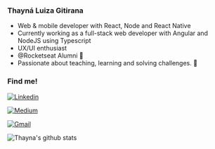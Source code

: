 ### Thayná Luiza Gitirana 



* Web & mobile developer with React, Node and React Native
* Currently working as a full-stack web developer with Angular and NodeJS using Typescript 
* UX/UI enthusiast
* @Rocketseat Alumni 🚀
* Passionate about teaching, learning and solving challenges. 🚀

### Find me!

[![Linkedin](https://img.shields.io/badge/Thayná%20Gitirana-232323?style=for-the-badge&logo=linkedin&logoColor=FFFFFF)](https://www.linkedin.com/in/gitirana-9328a116b)

[![Medium](https://img.shields.io/badge/@thaynagitirana-232323?style=for-the-badge&logo=medium&logoColor=FFFFFF)](https://medium.com/@thaynagitirana)

[![Gmail](https://img.shields.io/badge/-thaynalgc@gmail.com-232323?style=for-the-badge&logo=Gmail)](mailto:thaynalgc@gmail.com)

![Thayna's github stats](https://github-readme-stats.vercel.app/api?username=gitirana&count_private=true&show_icons=true&hide=contribs,issues&theme=radical) 

